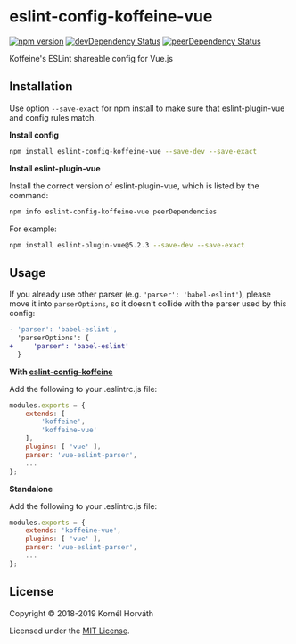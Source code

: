# eslint-config-koffeine-vue

[![npm version](https://img.shields.io/npm/v/eslint-config-koffeine-vue.svg)](https://www.npmjs.com/package/eslint-config-koffeine-vue)
[![devDependency Status](https://david-dm.org/koffeine/eslint-config-koffeine-vue/dev-status.svg)](https://david-dm.org/koffeine/eslint-config-koffeine-vue?type=dev)
[![peerDependency Status](https://david-dm.org/koffeine/eslint-config-koffeine-vue/peer-status.svg)](https://david-dm.org/koffeine/eslint-config-koffeine-vue?type=peer)

Koffeine's ESLint shareable config for Vue.js

## Installation

Use option `--save-exact` for npm install to make sure that eslint-plugin-vue and config rules match.

__Install config__

```sh
npm install eslint-config-koffeine-vue --save-dev --save-exact
```

__Install eslint-plugin-vue__

Install the correct version of eslint-plugin-vue, which is listed by the command:

```sh
npm info eslint-config-koffeine-vue peerDependencies
```

For example:

```sh
npm install eslint-plugin-vue@5.2.3 --save-dev --save-exact
```

## Usage

If you already use other parser (e.g. `'parser': 'babel-eslint'`), please move it into `parserOptions`, so it doesn't collide with the parser used by this config:

```diff
- 'parser': 'babel-eslint',
  'parserOptions': {
+     'parser': 'babel-eslint'
  }
```

__With [eslint-config-koffeine](https://www.npmjs.com/package/eslint-config-koffeine)__

Add the following to your .eslintrc.js file:

```js
modules.exports = {
	extends: [
		'koffeine',
		'koffeine-vue'
	],
	plugins: [ 'vue' ],
	parser: 'vue-eslint-parser',
	...
};
```

__Standalone__

Add the following to your .eslintrc.js file:

```js
modules.exports = {
	extends: 'koffeine-vue',
	plugins: [ 'vue' ],
	parser: 'vue-eslint-parser',
	...
};
```

## License

Copyright © 2018-2019 Kornél Horváth

Licensed under the [MIT License](https://raw.githubusercontent.com/koffeine/eslint-config-koffeine-vue/master/LICENSE).